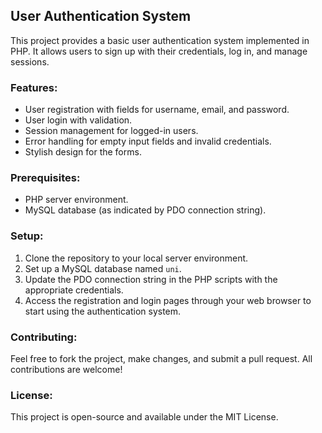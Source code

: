 ## User Authentication System

This project provides a basic user authentication system implemented in PHP. It allows users to sign up with their credentials, log in, and manage sessions.

### Features:
- User registration with fields for username, email, and password.
- User login with validation.
- Session management for logged-in users.
- Error handling for empty input fields and invalid credentials.
- Stylish design for the forms.

### Prerequisites:
- PHP server environment.
- MySQL database (as indicated by PDO connection string).

### Setup:
1. Clone the repository to your local server environment.
2. Set up a MySQL database named `uni`.
3. Update the PDO connection string in the PHP scripts with the appropriate credentials.
4. Access the registration and login pages through your web browser to start using the authentication system.

### Contributing:
Feel free to fork the project, make changes, and submit a pull request. All contributions are welcome!

### License:
This project is open-source and available under the MIT License.
